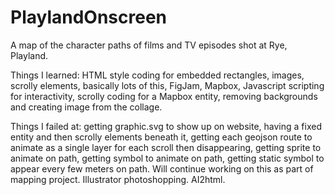 # PlaylandOnscreen
A map of the character paths of films and TV episodes shot at Rye, Playland. 


Things I learned: HTML style coding for embedded rectangles, images, scrolly elements, basically lots of this, FigJam, Mapbox, Javascript scripting for interactivity, scrolly coding for a Mapbox entity, removing backgrounds and creating image from the collage. 

Things I failed at: getting graphic.svg to show up on website, having a fixed entity and then scrolly elements beneath it, getting each geojson route to animate as a single layer for each scroll then disappearing, getting sprite to animate on path, getting symbol to animate on path, getting static symbol to appear every few meters on path. Will continue working on this as part of mapping project. Illustrator photoshopping. AI2html.


